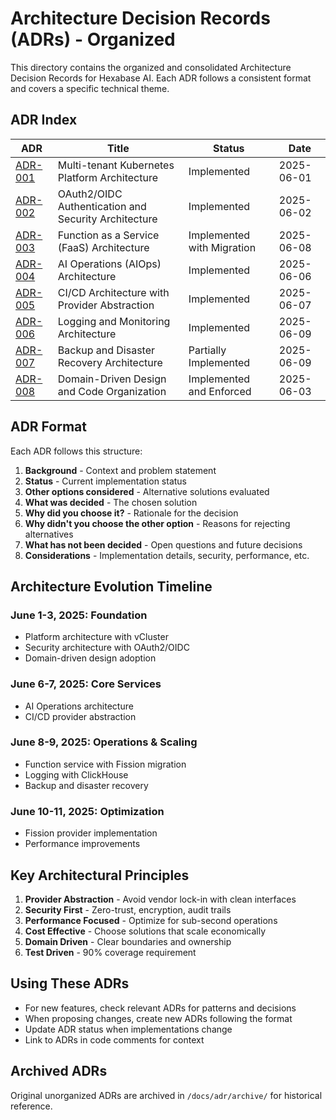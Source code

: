 # Architecture Decision Records (ADRs) - Organized

This directory contains the organized and consolidated Architecture Decision Records for Hexabase AI. Each ADR follows a consistent format and covers a specific technical theme.

## ADR Index

| ADR | Title | Status | Date |
|-----|-------|--------|------|
| [ADR-001](001-platform-architecture.md) | Multi-tenant Kubernetes Platform Architecture | Implemented | 2025-06-01 |
| [ADR-002](002-authentication-security.md) | OAuth2/OIDC Authentication and Security Architecture | Implemented | 2025-06-02 |
| [ADR-003](003-function-service-architecture.md) | Function as a Service (FaaS) Architecture | Implemented with Migration | 2025-06-08 |
| [ADR-004](004-aiops-architecture.md) | AI Operations (AIOps) Architecture | Implemented | 2025-06-06 |
| [ADR-005](005-cicd-architecture.md) | CI/CD Architecture with Provider Abstraction | Implemented | 2025-06-07 |
| [ADR-006](006-logging-monitoring-architecture.md) | Logging and Monitoring Architecture | Implemented | 2025-06-09 |
| [ADR-007](007-backup-disaster-recovery.md) | Backup and Disaster Recovery Architecture | Partially Implemented | 2025-06-09 |
| [ADR-008](008-domain-driven-design.md) | Domain-Driven Design and Code Organization | Implemented and Enforced | 2025-06-03 |

## ADR Format

Each ADR follows this structure:

1. **Background** - Context and problem statement
2. **Status** - Current implementation status
3. **Other options considered** - Alternative solutions evaluated
4. **What was decided** - The chosen solution
5. **Why did you choose it?** - Rationale for the decision
6. **Why didn't you choose the other option** - Reasons for rejecting alternatives
7. **What has not been decided** - Open questions and future decisions
8. **Considerations** - Implementation details, security, performance, etc.

## Architecture Evolution Timeline

### June 1-3, 2025: Foundation
- Platform architecture with vCluster
- Security architecture with OAuth2/OIDC
- Domain-driven design adoption

### June 6-7, 2025: Core Services
- AI Operations architecture
- CI/CD provider abstraction

### June 8-9, 2025: Operations & Scaling
- Function service with Fission migration
- Logging with ClickHouse
- Backup and disaster recovery

### June 10-11, 2025: Optimization
- Fission provider implementation
- Performance improvements

## Key Architectural Principles

1. **Provider Abstraction** - Avoid vendor lock-in with clean interfaces
2. **Security First** - Zero-trust, encryption, audit trails
3. **Performance Focused** - Optimize for sub-second operations
4. **Cost Effective** - Choose solutions that scale economically
5. **Domain Driven** - Clear boundaries and ownership
6. **Test Driven** - 90% coverage requirement

## Using These ADRs

- For new features, check relevant ADRs for patterns and decisions
- When proposing changes, create new ADRs following the format
- Update ADR status when implementations change
- Link to ADRs in code comments for context

## Archived ADRs

Original unorganized ADRs are archived in `/docs/adr/archive/` for historical reference.